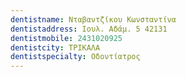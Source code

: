 ```yaml
---
dentistname: Νταβαντζίκου Κωνσταντίνα
dentistaddress: Ιουλ. Αδάμ. 5 42131
dentistmobile: 2431020925
dentistcity: ΤΡΙΚΑΛΑ
dentistspecialty: Οδοντίατρος
---
```

